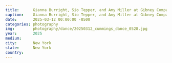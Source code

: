 ```yaml
---
title:  	Gianna Burright, Sio Tepper, and Amy Miller at Gibney Company Community Center
caption:	Gianna Burright, Sio Tepper, and Amy Miller at Gibney Company Community Center
date:   	2025-03-12 00:00:00 -0500
categories: photography
img:		photography/dance/20250312_cummings_dance_0528.jpg
year:		2025
medium:
city:		New York
state:		New York
country:
---
```

